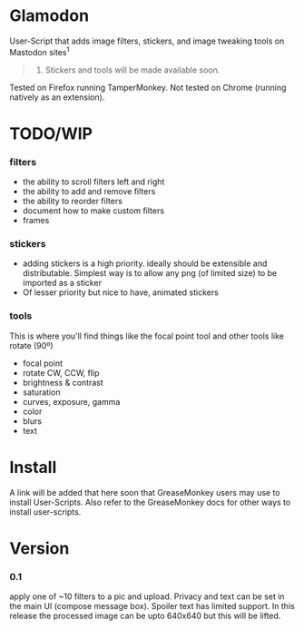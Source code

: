 # Glamodon
User-Script that adds image filters, stickers, and image tweaking tools on Mastodon sites<sup>1</sup>

> 1. Stickers and tools will be made available soon.

Tested on Firefox running TamperMonkey. Not tested on Chrome (running natively as an extension).

# TODO/WIP

### filters

* the ability to scroll filters left and right
* the ability to add and remove filters
* the ability to reorder filters
* document how to make custom filters
* frames

### stickers

* adding stickers is a high priority. ideally should be extensible and distributable. 
  Simplest way is to allow any png (of limited size) to be imported as a sticker 
* Of lesser priority but nice to have, animated stickers

### tools

This is where you'll find things like the focal point tool and other tools like rotate (90º)

* focal point
* rotate CW, CCW, flip
* brightness & contrast
* saturation
* curves, exposure, gamma
* color
* blurs
* text

# Install

A link will be added that here soon that GreaseMonkey users may use to install User-Scripts. 
Also refer to the GreaseMonkey docs for other ways to install user-scripts.

# Version

### 0.1

apply one of ~10 filters to a pic and upload. Privacy and text can be set in the main UI (compose message box). Spoiler text has limited support. In this release the processed image can be upto 640x640 but this will be lifted.


